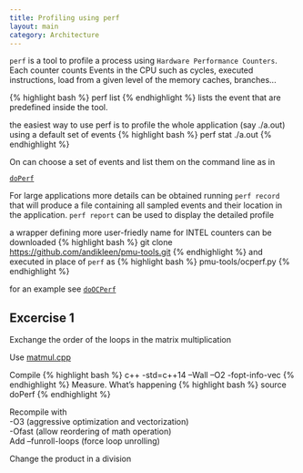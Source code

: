 ```yaml
---
title: Profiling using perf
layout: main
category: Architecture
---
```


``perf`` is a tool to profile a process using ``Hardware Performance Counters``. Each counter counts
Events in the CPU such as cycles, executed instructions, load from a given level of the memory caches,
branches...

{% highlight bash %}
perf list
{% endhighlight %}
lists the event that are predefined inside the tool.


the easiest way to use perf is to profile the whole application (say ./a.out) using a default set of events
{% highlight bash %}
perf stat ./a.out
{% endhighlight %}

On can choose a set of events and list them on the command line as in

[`doPerf`](https://github.com/infn-esc/esc15/hands-on/architecture/doPerf)

For large applications more details can be obtained running ``perf record``  that will produce a file containing all sampled events and their location in the application.
``perf report`` can be used to display the detailed profile

a wrapper defining more user-friedly name for INTEL counters can be downloaded
{% highlight bash %}
git clone https://github.com/andikleen/pmu-tools.git
{% endhighlight %}
and executed in place of `perf` as
 {% highlight bash %}
pmu-tools/ocperf.py
{% endhighlight %}

for an example see
[`doOCPerf`](https://github.com/infn-esc/esc15/hands-on/architecture/doOCPerf)


Excercise 1
-----------

Exchange the order of the loops in the matrix multiplication

Use [matmul.cpp](https://github.com/infn-esc/esc15/hands-on/architecture/matmul.cpp)

Compile
{% highlight bash %}
c++ -std=c++14 –Wall –O2 -fopt-info-vec
{% endhighlight %}
Measure. What’s happening
{% highlight bash %}
source doPerf
{% endhighlight %}

Recompile with<br>
-O3  (aggressive optimization and vectorization)<br>
-Ofast (allow reordering of math operation)<br>
Add –funroll-loops (force loop unrolling)

Change the product in a division
